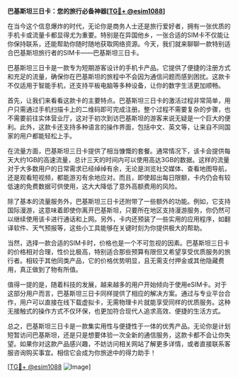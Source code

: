 **巴基斯坦三日卡：您的旅行必备神器[[TG💪+ @esim1088](https://t.me/s/esim1088)]**

在当今这个信息爆炸的时代，无论你是商务人士还是旅行爱好者，拥有一张优质的手机卡或流量卡都显得尤为重要。特别是在异国他乡，一张合适的SIM卡不仅能让你保持联系，还能帮助你随时随地获取网络资源。今天，我们就来聊聊一款特别适合巴基斯坦旅行者的SIM卡——巴基斯坦三日卡。

巴基斯坦三日卡是一款专为短期游客设计的手机卡产品。它提供了便捷的注册方式和充足的流量，确保你在巴基斯坦的旅程中不会因为通信问题而感到困扰。这款卡不仅适用于智能手机，还支持平板电脑等多种设备，让你的数字生活更加顺畅。

首先，让我们来看看这款卡的主要特点。巴基斯坦三日卡的激活过程非常简单，用户只需通过手机扫描卡上的二维码即可完成注册。整个过程不需要复杂的步骤，也不需要前往实体营业厅，这对于初次到访巴基斯坦的游客来说无疑是一个巨大的便利。此外，这款卡还支持多种语言的操作界面，包括中文、英文等，让来自不同国家的用户都能轻松上手。

在流量方面，巴基斯坦三日卡提供了相当慷慨的套餐。通常情况下，该卡会提供每天大约1GB的高速流量，总计三天的时间内可以使用高达3GB的数据。这样的流量对于大多数用户的日常需求已经绰绰有余，无论是浏览社交媒体、查看地图导航，还是观看短视频，都能游刃有余地应对。而且，即使超出每日限额，卡内仍会有较低速的免费数据可供使用，这大大降低了意外高额费用的风险。

除了基本的流量服务外，巴基斯坦三日卡还附带了一些额外的功能。例如，它支持国际漫游，这意味着即使你离开巴基斯坦，只要所在地区支持漫游服务，你仍然可以继续使用该卡进行通话和上网。另外，卡内还预装了一些实用的应用程序，如翻译软件、天气预报等，这些小工具能够在关键时刻为你提供极大的帮助。

当然，选择一款合适的SIM卡时，价格也是一个不可忽视的因素。巴基斯坦三日卡的价格相对合理，性价比极高，特别适合那些预算有限但又希望享受优质服务的旅行者。相较于其他同类产品，它的价格优势明显，且无需支付押金或其他隐藏费用，真正做到了物有所值。

值得一提的是，随着科技的发展，越来越多的用户开始倾向于使用eSIM卡。对于这部分用户而言，巴基斯坦三日卡同样提供了相应的解决方案。通过与专业平台合作，用户可以直接在线下载虚拟卡，无需物理卡片就能享受同样的优质服务。这种无接触式的操作方式不仅环保，也更加符合现代人追求高效、便捷的生活方式。

总之，巴基斯坦三日卡是一款集实用性与便捷性于一体的优秀产品。无论你是计划短暂访问巴基斯坦，还是只是想要体验一次全新的通信服务，这款卡都不会让你失望。如果你对这款产品感兴趣，不妨访问相关网站了解更多详情，或者直接联系客服咨询购买事宜。相信它会成为你旅途中的得力助手！

[[TG💪+ @esim1088](https://t.me/s/esim1088) ![Image](https://i.postimg.cc/4NQfJmqS/Snipaste-2025-05-13-00-14-12.png)]